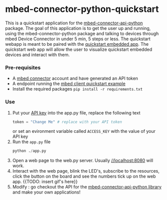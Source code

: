 # mbed-connector-python-quickstart
This is a quickstart application for the [mbed-connector-api-python](https://github.com/armmbed/mbed-connector-api-python) package. 
The goal of this application is to get the user up and running, using the mbed-connector-python package and talking to devices through mbed Device Connector in under 5 min, 5 steps or less.
The quickstart webapp is meant to be paired with the [quickstart embedded app](https://github.com/ARMmbed/mbed-client-quickstart). The quickstart web app will allow the user to visualize quickstart embedded devices and interact with them. 

### Pre-requisites
- A [mbed connector](https://connector.mbed.com) account and have generated an API token
- A endpoint running the [mbed client quickstart example]()
- Install the required packages `pip install -r requirements.txt`

### Use
1. Put your [API key](https://connector.mbed.com/#accesskeys) into the app.py file, replace the following text
    ```python
    token = "Change Me" # replace with your API token
    ```
    or set an evironment variable called `ACCESS_KEY` with the value of your API key
2. Run the `app.py` file
    ```python
    python ./app.py
    ```
3. Open a web page to the web.py server. Usually [//localhost:8080](//localhost:8080) will work. 
4. Interact with the web page, blink the LED's, subscribe to the resources, click the button on the board and see the numbers tick up on the web app.
    {{TODO: insert gif's here}}
5. Modify : go checkout the API for the [mbed-connector-api-python library](https://docs.mbed.com/docs/mbed-connector-api-python/en/latest/) and make your own applications!

